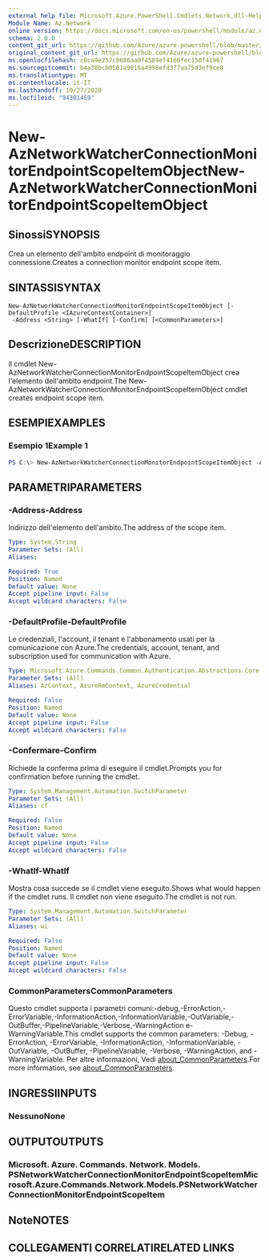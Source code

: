 ```yaml
---
external help file: Microsoft.Azure.PowerShell.Cmdlets.Network.dll-Help.xml
Module Name: Az.Network
online version: https://docs.microsoft.com/en-us/powershell/module/az.network/new-aznetworkwatcherconnectionmonitorendpointscopeitemobject
schema: 2.0.0
content_git_url: https://github.com/Azure/azure-powershell/blob/master/src/Network/Network/help/New-AzNetworkWatcherConnectionMonitorEndpointScopeItemObject.md
original_content_git_url: https://github.com/Azure/azure-powershell/blob/master/src/Network/Network/help/New-AzNetworkWatcherConnectionMonitorEndpointScopeItemObject.md
ms.openlocfilehash: c0ca9e257c0686aa0f4589ef4166fec150f41967
ms.sourcegitcommit: b4a38bcb0501a9016a4998efd377aa75d3ef9ce8
ms.translationtype: MT
ms.contentlocale: it-IT
ms.lasthandoff: 10/27/2020
ms.locfileid: "94301459"
---
```

# <span data-ttu-id="c59ea-101">New-AzNetworkWatcherConnectionMonitorEndpointScopeItemObject</span><span class="sxs-lookup"><span data-stu-id="c59ea-101">New-AzNetworkWatcherConnectionMonitorEndpointScopeItemObject</span></span>

## <span data-ttu-id="c59ea-102">Sinossi</span><span class="sxs-lookup"><span data-stu-id="c59ea-102">SYNOPSIS</span></span>
<span data-ttu-id="c59ea-103">Crea un elemento dell'ambito endpoint di monitoraggio connessione.</span><span class="sxs-lookup"><span data-stu-id="c59ea-103">Creates a connection monitor endpoint scope item.</span></span>

## <span data-ttu-id="c59ea-104">SINTASSI</span><span class="sxs-lookup"><span data-stu-id="c59ea-104">SYNTAX</span></span>

```
New-AzNetworkWatcherConnectionMonitorEndpointScopeItemObject [-DefaultProfile <IAzureContextContainer>]
 -Address <String> [-WhatIf] [-Confirm] [<CommonParameters>]
```

## <span data-ttu-id="c59ea-105">Descrizione</span><span class="sxs-lookup"><span data-stu-id="c59ea-105">DESCRIPTION</span></span>
<span data-ttu-id="c59ea-106">Il cmdlet New-AzNetworkWatcherConnectionMonitorEndpointScopeItemObject crea l'elemento dell'ambito endpoint.</span><span class="sxs-lookup"><span data-stu-id="c59ea-106">The New-AzNetworkWatcherConnectionMonitorEndpointScopeItemObject cmdlet creates endpoint scope item.</span></span>

## <span data-ttu-id="c59ea-107">ESEMPI</span><span class="sxs-lookup"><span data-stu-id="c59ea-107">EXAMPLES</span></span>

### <span data-ttu-id="c59ea-108">Esempio 1</span><span class="sxs-lookup"><span data-stu-id="c59ea-108">Example 1</span></span>
```powershell
PS C:\> New-AzNetworkWatcherConnectionMonitorEndpointScopeItemObject -Address "10.0.1.0/24"
```


## <span data-ttu-id="c59ea-109">PARAMETRI</span><span class="sxs-lookup"><span data-stu-id="c59ea-109">PARAMETERS</span></span>

### <span data-ttu-id="c59ea-110">-Address</span><span class="sxs-lookup"><span data-stu-id="c59ea-110">-Address</span></span>
<span data-ttu-id="c59ea-111">Indirizzo dell'elemento dell'ambito.</span><span class="sxs-lookup"><span data-stu-id="c59ea-111">The address of the scope item.</span></span>

```yaml
Type: System.String
Parameter Sets: (All)
Aliases:

Required: True
Position: Named
Default value: None
Accept pipeline input: False
Accept wildcard characters: False
```

### <span data-ttu-id="c59ea-112">-DefaultProfile</span><span class="sxs-lookup"><span data-stu-id="c59ea-112">-DefaultProfile</span></span>
<span data-ttu-id="c59ea-113">Le credenziali, l'account, il tenant e l'abbonamento usati per la comunicazione con Azure.</span><span class="sxs-lookup"><span data-stu-id="c59ea-113">The credentials, account, tenant, and subscription used for communication with Azure.</span></span>

```yaml
Type: Microsoft.Azure.Commands.Common.Authentication.Abstractions.Core.IAzureContextContainer
Parameter Sets: (All)
Aliases: AzContext, AzureRmContext, AzureCredential

Required: False
Position: Named
Default value: None
Accept pipeline input: False
Accept wildcard characters: False
```

### <span data-ttu-id="c59ea-114">-Confermare</span><span class="sxs-lookup"><span data-stu-id="c59ea-114">-Confirm</span></span>
<span data-ttu-id="c59ea-115">Richiede la conferma prima di eseguire il cmdlet.</span><span class="sxs-lookup"><span data-stu-id="c59ea-115">Prompts you for confirmation before running the cmdlet.</span></span>

```yaml
Type: System.Management.Automation.SwitchParameter
Parameter Sets: (All)
Aliases: cf

Required: False
Position: Named
Default value: None
Accept pipeline input: False
Accept wildcard characters: False
```

### <span data-ttu-id="c59ea-116">-WhatIf</span><span class="sxs-lookup"><span data-stu-id="c59ea-116">-WhatIf</span></span>
<span data-ttu-id="c59ea-117">Mostra cosa succede se il cmdlet viene eseguito.</span><span class="sxs-lookup"><span data-stu-id="c59ea-117">Shows what would happen if the cmdlet runs.</span></span>
<span data-ttu-id="c59ea-118">Il cmdlet non viene eseguito.</span><span class="sxs-lookup"><span data-stu-id="c59ea-118">The cmdlet is not run.</span></span>

```yaml
Type: System.Management.Automation.SwitchParameter
Parameter Sets: (All)
Aliases: wi

Required: False
Position: Named
Default value: None
Accept pipeline input: False
Accept wildcard characters: False
```

### <span data-ttu-id="c59ea-119">CommonParameters</span><span class="sxs-lookup"><span data-stu-id="c59ea-119">CommonParameters</span></span>
<span data-ttu-id="c59ea-120">Questo cmdlet supporta i parametri comuni:-debug,-ErrorAction,-ErrorVariable,-InformationAction,-InformationVariable,-OutVariable,-OutBuffer,-PipelineVariable,-Verbose,-WarningAction e-WarningVariable.</span><span class="sxs-lookup"><span data-stu-id="c59ea-120">This cmdlet supports the common parameters: -Debug, -ErrorAction, -ErrorVariable, -InformationAction, -InformationVariable, -OutVariable, -OutBuffer, -PipelineVariable, -Verbose, -WarningAction, and -WarningVariable.</span></span> <span data-ttu-id="c59ea-121">Per altre informazioni, Vedi [about_CommonParameters](http://go.microsoft.com/fwlink/?LinkID=113216).</span><span class="sxs-lookup"><span data-stu-id="c59ea-121">For more information, see [about_CommonParameters](http://go.microsoft.com/fwlink/?LinkID=113216).</span></span>

## <span data-ttu-id="c59ea-122">INGRESSI</span><span class="sxs-lookup"><span data-stu-id="c59ea-122">INPUTS</span></span>

### <span data-ttu-id="c59ea-123">Nessuno</span><span class="sxs-lookup"><span data-stu-id="c59ea-123">None</span></span>

## <span data-ttu-id="c59ea-124">OUTPUT</span><span class="sxs-lookup"><span data-stu-id="c59ea-124">OUTPUTS</span></span>

### <span data-ttu-id="c59ea-125">Microsoft. Azure. Commands. Network. Models. PSNetworkWatcherConnectionMonitorEndpointScopeItem</span><span class="sxs-lookup"><span data-stu-id="c59ea-125">Microsoft.Azure.Commands.Network.Models.PSNetworkWatcherConnectionMonitorEndpointScopeItem</span></span>

## <span data-ttu-id="c59ea-126">Note</span><span class="sxs-lookup"><span data-stu-id="c59ea-126">NOTES</span></span>

## <span data-ttu-id="c59ea-127">COLLEGAMENTI CORRELATI</span><span class="sxs-lookup"><span data-stu-id="c59ea-127">RELATED LINKS</span></span>

